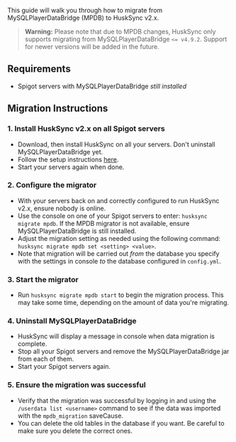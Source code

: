 This guide will walk you through how to migrate from MySQLPlayerDataBridge (MPDB) to HuskSync v2.x.

> **Warning:** Please note that due to MPDB changes, HuskSync only supports migrating from MySQLPlayerDataBridge `<= v4.9.2`. Support for newer versions will be added in the future.

## Requirements
- Spigot servers with MySQLPlayerDataBridge *still installed*

## Migration Instructions
### 1. Install HuskSync v2.x on all Spigot servers
- Download, then install HuskSync on all your servers. Don't uninstall MySQLPlayerDataBridge yet.
- Follow the setup instructions [here](Setup).
- Start your servers again when done.

### 2. Configure the migrator
- With your servers back on and correctly configured to run HuskSync v2.x, ensure nobody is online.
- Use the console on one of your Spigot servers to enter: `husksync migrate mpdb`. If the MPDB migrator is not available, ensure MySQLPlayerDataBridge is still installed.
- Adjust the migration setting as needed using the following command: `husksync migrate mpdb set <setting> <value>`.
- Note that migration will be carried out *from* the database you specify with the settings in console *to* the database configured in `config.yml`.

### 3. Start the migrator
- Run `husksync migrate mpdb start` to begin the migration process. This may take some time, depending on the amount of data you're migrating.

### 4. Uninstall MySQLPlayerDataBridge
- HuskSync will display a message in console when data migration is complete.
- Stop all your Spigot servers and remove the MySQLPlayerDataBridge jar from each of them.
- Start your Spigot servers again.

### 5. Ensure the migration was successful
- Verify that the migration was successful by logging in and using the `/userdata list <username>` command to see if the data was imported with the `mpdb_migration` saveCause. 
- You can delete the old tables in the database if you want. Be careful to make sure you delete the correct ones.